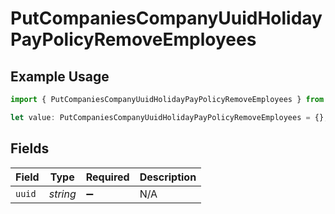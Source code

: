 # PutCompaniesCompanyUuidHolidayPayPolicyRemoveEmployees

## Example Usage

```typescript
import { PutCompaniesCompanyUuidHolidayPayPolicyRemoveEmployees } from "@gusto/embedded-api/models/operations/putcompaniescompanyuuidholidaypaypolicyremove.js";

let value: PutCompaniesCompanyUuidHolidayPayPolicyRemoveEmployees = {};
```

## Fields

| Field              | Type               | Required           | Description        |
| ------------------ | ------------------ | ------------------ | ------------------ |
| `uuid`             | *string*           | :heavy_minus_sign: | N/A                |